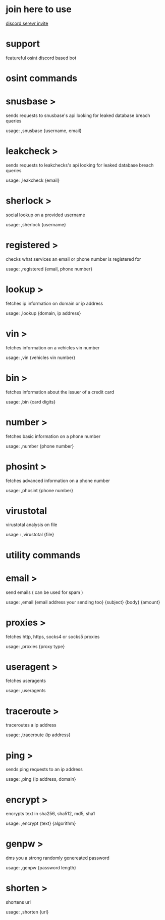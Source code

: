 # join here to use
[discord serevr invite](https://discord.gg/FnfRMRAXW7)

# support
featureful osint discord based bot

# osint commands

# snusbase >
sends requests to snusbase's api looking for leaked database breach queries

usage: ,snusbase {username, email}

# leakcheck >
sends requests to leakchecks's api looking for leaked database breach queries

usage: ,leakcheck {email}

# sherlock >
social lookup on a provided username

usage: ,sherlock {username}

# registered >
checks what services an email or phone number is registered for

usage: ,registered {email, phone number}

# lookup >
fetches ip information on domain or ip address

usage: ,lookup {domain, ip address}

# vin >
fetches information on a vehicles vin number

usage: ,vin {vehicles vin number} 

# bin >
fetches information about the issuer of a credit card

usage: ,bin {card digits}

# number >
fetches basic information on a phone number

usage: ,number {phone number}

# phosint >
fetches advanced information on a phone number

usage: ,phosint {phone number}

# virustotal
virustotal analysis on file

usage : ,virustotal {file}

# utility commands

# email >
send emails ( can be used for spam )

usage: ,email {email address your sending too} {subject} {body} {amount}

# proxies >
fetches http, https, socks4 or socks5 proxies

usage: ,proxies {proxy type}

# useragent >
fetches useragents

usage: ,useragents

# traceroute >
traceroutes a ip address

usage: ,traceroute {ip address}

# ping >
sends ping requests to an ip address

usage: ,ping {ip address, domain}

# encrypt >
encrypts text in sha256, sha512, md5, sha1

usage: ,encrypt {text} {algorithm}

# genpw >
dms you a strong randomly genereated password

usage: ,genpw {password length}

# shorten >
shortens url

usage: ,shorten {url}
